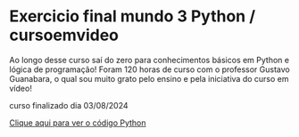 # Exercicio final mundo 3 Python / cursoemvideo
Ao longo desse curso saí do zero para conhecimentos básicos em Python e lógica de programação!
Foram 120 horas de curso com o professor Gustavo Guanabara, o qual sou muito grato pelo ensino e pela iniciativa do curso em vídeo!

curso finalizado dia 03/08/2024

<a href="sistema.py">Clique aqui para ver o código Python</a>


